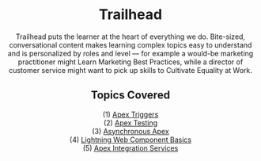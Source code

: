 <div align='center'>
  

# Trailhead
Trailhead puts the learner at the heart of everything we do. Bite-sized, conversational content makes learning complex topics easy to understand and is personalized by roles and level — for example a would-be marketing practitioner might Learn Marketing Best Practices, while a director of customer service might want to pick up skills to Cultivate Equality at Work.

## Topics Covered
(1) [Apex Triggers](https://trailhead.salesforce.com/content/learn/modules/apex_triggers?trailmix_creator_id=trailblazerconnect&trailmix_slug=salesforce-developer-catalyst)<br>
(2) [Apex Testing](https://trailhead.salesforce.com/content/learn/modules/apex_testing?trailmix_creator_id=trailblazerconnect&trailmix_slug=salesforce-developer-catalyst)<br>
(3) [Asynchronous Apex](https://trailhead.salesforce.com/content/learn/modules/asynchronous_apex?trailmix_creator_id=trailblazerconnect&trailmix_slug=salesforce-developer-catalyst)<br>
(4) [Lightning Web Component Basics](https://trailhead.salesforce.com/en/content/learn/modules/lightning-web-components-basics)<br>
(5) [Apex Integration Services](https://trailhead.salesforce.com/content/learn/modules/apex_integration_services?trailmix_creator_id=trailblazerconnect&trailmix_slug=salesforce-developer-catalyst)<br>

